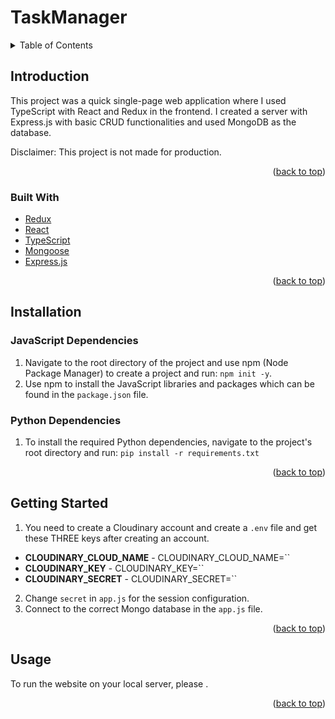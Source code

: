 <a name="readme-top"></a>
# TaskManager

<!-- TABLE OF CONTENTS -->
<details>
  <summary>Table of Contents</summary>
  <ol>
    <li>
      <a href="#introduction">Introduction</a>
      <ul>
        <li><a href="#built-with">Built With</a></li>
      </ul>
    </li>
    <li><a href="#installation">Installation</a>
      <ul>
        <li><a href="#javascript-dependencies">Typescript Dependencies</li>
      </ul>
    </li>
    <li><a href="#getting-started">Getting Started</a></li>
    <li><a href="#usage">Usage</a></li>
  </ol>
</details>

## Introduction
<p>This project was a quick single-page web application where I used TypeScript with React and Redux in the frontend. I created a server with Express.js with basic CRUD functionalities and used MongoDB as the database.</p>
<p>Disclaimer: This project is not made for production.</p>

<p align="right">(<a href="#readme-top">back to top</a>)</p>

### Built With

* [Redux][Redux-url]
* [React][React-url]
* [TypeScript][TypeScript-url]
* [Mongoose][Mongoose-url]
* [Express.js][Express-url]

<p align="right">(<a href="#readme-top">back to top</a>)</p>

## Installation

### JavaScript Dependencies
1) Navigate to the root directory of the project and use npm (Node Package Manager) to create a project and run: `npm init -y`.
2) Use npm to install the JavaScript libraries and packages which can be found in the `package.json` file.
### Python Dependencies  
1) To install the required Python dependencies, navigate to the project's root directory and run: `pip install -r requirements.txt`

<p align="right">(<a href="#readme-top">back to top</a>)</p>

## Getting Started
1) You need to create a Cloudinary account and create a `.env` file and get these THREE keys after creating an account.
* **CLOUDINARY_CLOUD_NAME** - CLOUDINARY_CLOUD_NAME=``<br>
* **CLOUDINARY_KEY** - CLOUDINARY_KEY=``<br>
* **CLOUDINARY_SECRET** - CLOUDINARY_SECRET=``<br>
2) Change `secret` in `app.js` for the session configuration.
3) Connect to the correct Mongo database in the `app.js` file.

<p align="right">(<a href="#readme-top">back to top</a>)</p>

## Usage
To run the website on your local server,  please .

<p align="right">(<a href="#readme-top">back to top</a>)</p>

<!-- MARKDOWN LINKS -->
[Redux-url]: https://cloudinary.com/developers](https://react-redux.js.org/tutorials/typescript-quick-start)
[React-url]: https://www.typescriptlang.org/docs/handbook/react.html
[Mongoose-url]: https://www.npmjs.com/package/mongoose
[TypeScript-url]: https://www.typescriptlang.org/
[Mongoose-url]: https://www.python.org/
[Express-url]: https://expressjs.com/
